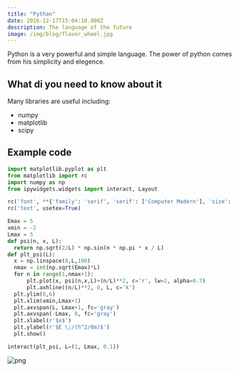 ```yaml
---
title: "Python"
date: 2016-12-17T15:04:10.000Z
description: The language of the future
image: /img/blog/flavor_wheel.jpg
---
```


Python is a very powerful and simple language. The power of python comes from his simplicity and elegence.

## What di you need to know about it

Many libraries are useful including:

- numpy
- matplotlib
- scipy

## Example code




<div class="input_area" markdown="1">

```python
import matplotlib.pyplot as plt
from matplotlib import rc
import numpy as np
from ipywidgets.widgets import interact, Layout

rc('font', **{'family': 'serif', 'serif': ['Computer Modern'], 'size': 16})
rc('text', usetex=True)
```

</div>


<div class="input_area" markdown="1">

```python
Emax = 5
xmin = -2
Lmax = 5
def psi(n, x, L):
  return np.sqrt(2/L) * np.sin(n * np.pi * x / L)
def plt_psi(L):
  x = np.linspace(0,L,100)
  nmax = int(np.sqrt(Emax)*L)
  for n in range(1,nmax+1):
      plt.plot(x, psi(n,x,L)+(n/L)**2, c='r', lw=2, alpha=0.7)
      plt.axhline((n/L)**2, 0, L, c='k')
  plt.ylim(0,6)
  plt.xlim(xmin,Lmax+1)
  plt.axvspan(L, Lmax+1, fc='gray')
  plt.axvspan(-Lmax, 0, fc='gray')
  plt.xlabel(r'$x$')
  plt.ylabel(r'$E \;/(h^2/8m)$')
  plt.show()
```

</div>


<div class="input_area" markdown="1">

```python
interact(plt_psi, L=(1, Lmax, 0.1))
```

</div>


![png](a_files/a_2_0.png)
